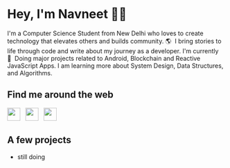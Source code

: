 # Hey, I'm Navneet 👋🏼

I'm a Computer Science Student from New Delhi who loves to create technology that elevates others and builds community. 🌎&nbsp; I bring stories to life through code and write about my journey as a developer. I'm currently 🚧&nbsp; Doing major projects related to Android, Blockchain and Reactive JavaScript Apps. I am learning more about System Design, Data Structures, and Algorithms.

## Find me around the web
</p>

<p align='left'>
<a href="https://twitter.com/code2do"><img height="30" 
src="https://github.com/WaylonWalker/WaylonWalker/blob/main/icon/twitter.png?raw=true"></a>&nbsp;&nbsp;
<a href="https://www.instagram.com/xeqnav/"><img height="30" src="https://github.com/WaylonWalker/WaylonWalker/blob/main/icon/instagram.jpg?raw=true"></a>&nbsp;&nbsp;
<a href="https://www.linkedin.com/in/code2me/"><img height="30" src="https://github.com/WaylonWalker/WaylonWalker/blob/main/icon/linkedin.png?raw=true"></a>
</p>


## A few projects

- still doing

